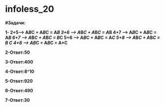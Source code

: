 # infoless_20

**#Задачи:**

**1- 2+5--> A*B*C + A*B*C = A*B
3+6 --> A*B*C + A*B*C = A*B
4+7 --> A*B*C + A*B*C = A*B
6+7 --> A*B*C + A*B*C = B*C
5+6 --> A*B*C + A*B*C = A*C
5+8 --> A*B*C + A*B*C = B *C
4+8 --> A*B*C + A*B*C = A*C**

**2-Ответ:50**

**3-Ответ:400**

**4-Ответ:8^10**

**5-Ответ:920**

**6-Ответ:490**

**7-Ответ:30**


